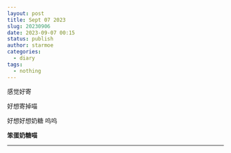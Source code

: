 ```yaml
---
layout: post
title: Sept 07 2023
slug: 20230906
date: 2023-09-07 00:15
status: publish
author: starmoe
categories:
  - diary
tags:
  - nothing
---
```

<!--generted by linux shell-->

感觉好寄

好想寄掉喵

好想好想奶糖 呜呜

**笨蛋奶糖喵**

***
